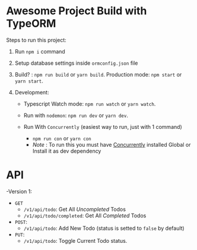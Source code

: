 # Awesome Project Build with TypeORM

Steps to run this project:

1. Run `npm i` command
2. Setup database settings inside `ormconfig.json` file
3. Build? :
   `npm run build` or `yarn build`.
   Production mode:
   `npm start` or `yarn start`.
4. Development:

   - Typescript Watch mode:
     `npm run watch` or `yarn watch`.
   - Run with `nodemon`:
     `npm run dev` or `yarn dev`.

   - Run With `Concurrently` (easiest way to run, just with 1 command)
     - `npm run con` or `yarn con`
     - _Note_ : To run this you must have [Concurrently](https://github.com/open-cli-tools/concurrently) installed Global or Install it as dev dependency

# API

-Version 1:

- `GET`
  - `/v1/api/todo`: Get All _Uncompleted_ Todos
  - `/v1/api/todo/completed`: Get All _Completed_ Todos
- `POST`:
  - `/v1/api/todo`: Add New Todo (status is setted to `false` by default)
- `PUT`:
  - `/v1/api/todo`: Toggle Current Todo status.
